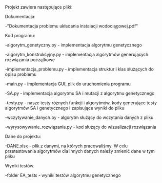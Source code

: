 Projekt zawiera następujące pliki:


Dokumentacja:

-"Dokumentacja problemu układania instalacji wodociągowej.pdf"

Kod programu:

-algorytm_genetyczny.py - implementacja algorytmu genetycznego

-algorytm_konstrukcyjny.py - implementacja algorytmów generujących rozwiązania początkowe

-implementacja_problemu.py - implementacja struktur i klas służących do opisu problemu

-main.py - implementacja GUI, plik do uruchomienia programu

-SA.py - implementacja algorytmu SA i mutacji z algorytmu genetycznego

-testy.py - nasze testy różnych funkcji i algorytmów, kody generujące testy algorytmów SA i genetycznego i zapisujące wyniki do pliku

-wczytywanie_danych.py - algorytm służący do wczytania danych z pliku

-wyrysowywanie_rozwiązania.py - kod służący do wizualizacji rozwiązania


Dane do projektu:

-DANE.xlsx - plik z danymi, na których pracowaliśmy. W celu przetestowania algorytmów dla innych danych należy zmienić dane w tym pliku


Wyniki testów:

-folder EA_tests - wyniki testów algorytmu genetycznego
